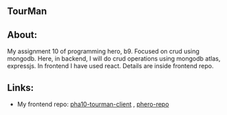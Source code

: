 ## TourMan
## About:
My assignment 10 of programming hero, b9. Focused on crud using mongodb. Here, in backend, I will do crud operations using mongodb atlas, expressjs. In frontend I have used react. Details are inside frontend repo.

## Links:
  - My frontend repo: [pha10-tourman-client](https://github.com/rahatfaruk/pha10-tourman-client) , [phero-repo](https://github.com/programming-hero-web-course-4/B9A10-client-side-rahatfaruk) 